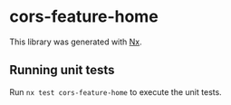 # cors-feature-home

This library was generated with [Nx](https://nx.dev).

## Running unit tests

Run `nx test cors-feature-home` to execute the unit tests.
